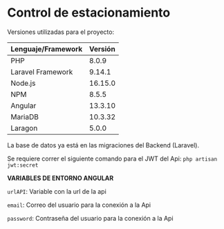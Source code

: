 # Control de estacionamiento

Versiones utilizadas para el proyecto:

| Lenguaje/Framework  | Versión     |
| :------------------ | :---------- |
| PHP                 | 8.0.9       |
| Laravel Framework   | 9.14.1      |
| Node.js             | 16.15.0     |
| NPM                 | 8.5.5       |
| Angular             | 13.3.10     |
| MariaDB             | 10.3.32     |
| Laragon             | 5.0.0       |

La base de datos ya está en las migraciones del Backend (Laravel).

Se requiere correr el siguiente comando para el JWT del Api: 
```php artisan jwt:secret```

**VARIABLES DE ENTORNO ANGULAR**

`urlAPI`:  Variable con la url de la api

`email`: Correo del usuario para la conexión a la Api

`password`: Contraseña del usuario para la conexión a la Api
